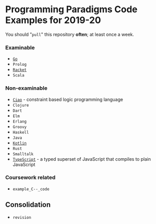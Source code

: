# Programming Paradigms Code Examples for 2019-20

You should "`pull`" this repository **often**; at least once a week.

### Examinable

* [`Go`](https://golang.org/)
* `Prolog`
* [`Racket`](https://racket-lang.org/)
* `Scala`

### Non-examinable

* [`Ciao`](http://ciao-lang.org/) - constraint based logic programming language
* `Clojure`
* `Dart`
* `Elm`
* `Erlang`
* `Groovy`
* `Haskell`
* `Java`
* [`Kotlin`](https://kotlinlang.org/)
* `Rust`
* `Smalltalk`
* [`TypeScript`](https://www.typescriptlang.org/) - a typed superset of JavaScript that compiles to plain JavaScript

### Coursework related

+ `example_C--_code`

## Consolidation

* `revision`
